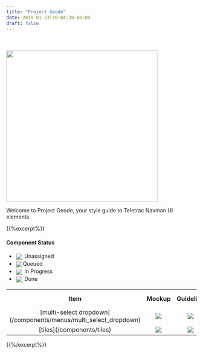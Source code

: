```yaml
---
title: "Project Geode"
date: 2019-01-23T10:04:28-08:00
draft: false
---
```


<div>
    <div style="display: flex; align-items: center; margin-top: 50px;">
        <img src="/logo_name1.png" alt="" width="400">
    </div>
    <p>Welcome to Project Geode, your style guide to Teletrac Navman UI elements<p>
</div>

{{%excerpt%}}
<h4>Component Status</h4>
<div class="component-status-legend">
  <ul>
    <li><span><img src="svgs/cs-circle.svg" style="margin: 2px; display: inline; vertical-align: middle;"> Unassigned</span></li>
    <li><span><img src="svgs/cs-queue.svg" style="margin: 2px; display: inline; vertical-align: middle;">Queued</span></li>
    <li><span><img src="svgs/cs-progress.svg" style="margin: 2px; display: inline; vertical-align: middle;"> In Progress</span></li>
    <li><span><img src="svgs/cs-done.svg" style="margin: 2px; display: inline; vertical-align: middle;"> Done</span></li>
  </ul>
</div>
<table>
  <tr>
    <th>Item</th>
    <th>Mockup</th> 
    <th>Guideline</th>
    <th>Example Code</th>
    <th>Implementation</th>
  </tr>
  <tr align="center">
    <td>[multi-select dropdown](/components/menus/multi_select_dropdown)</td>
    <td><img src="svgs/cs-done.svg"></td> 
    <td><img src="svgs/cs-circle.svg"></td> 
    <td><img src="svgs/cs-done.svg"></td> 
    <td><img src="svgs/cs-circle.svg"></td> 
  </tr>
  <tr align="center">
    <td>[tiles](/components/tiles)</td>
    <td><img src="svgs/cs-done.svg"></td> 
    <td><img src="svgs/cs-circle.svg"></td> 
    <td><img src="svgs/cs-done.svg"></td> 
    <td><img src="svgs/cs-circle.svg"></td> 
  </tr>
</table>
{{%/excerpt%}}

